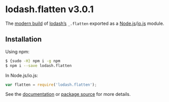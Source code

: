 # lodash.flatten v3.0.1

The [modern build](https://github.com/lodash/lodash/wiki/Build-Differences) of [lodash’s](https://lodash.com/) `_.flatten` exported as a [Node.js](http://nodejs.org/)/[io.js](https://iojs.org/) module.

## Installation

Using npm:

```bash
$ {sudo -H} npm i -g npm
$ npm i --save lodash.flatten
```

In Node.js/io.js:

```js
var flatten = require('lodash.flatten');
```

See the [documentation](https://lodash.com/docs#flatten) or [package source](https://github.com/lodash/lodash/blob/3.0.1-npm-packages/lodash.flatten) for more details.
